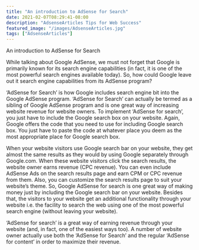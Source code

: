 ```yaml
---
title: "An introduction to AdSense for Search"
date: 2021-02-07T08:29:41-08:00
description: "AdsenseArticles Tips for Web Success"
featured_image: "/images/AdsenseArticles.jpg"
tags: ["AdsenseArticles"]
---
```


An introduction to AdSense for Search

While talking about Google AdSense, we must not forget that Google is primarily known for its search engine capabilities (in fact, it is one of the most powerful search engines available today). So, how could Google leave out it search engine capabilities from its AdSense program?

‘AdSense for Search’ is how Google includes search engine bit into the Google AdSense program. ‘AdSense for Search’ can actually be termed as a sibling of Google AdSense program and is one great way of increasing website revenue for website owners. To implement ‘AdSense for search’, you just have to include the Google search box on your website. Again, Google offers the code that you need to use for including Google search box. You just have to paste the code at whatever place you deem as the most appropriate place for Google search box.

When your website visitors use Google search bar on your website, they get almost the same results as they would by using Google separately through Google.com. When these website visitors click the search results, the website owner earns revenue (CPC revenue). You can even include AdSense Ads on the search results page and earn CPM or CPC revenue from them. Also, you can customize the search results page to suit your website’s theme. So, Google AdSense for search is one great way of making money just by including the Google search bar on your website. Besides that, the visitors to your website get an additional functionality through your website i.e. the facility to search the web using one of the most powerful search engine (without leaving your website).

‘AdSense for search’ is a great way of earning revenue through your website (and, in fact, one of the easiest ways too). A number of website owner actually use both the ‘AdSense for Search’ and the regular ‘AdSense for content’ in order to maximize their revenue.
